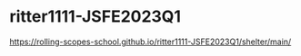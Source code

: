 # ritter1111-JSFE2023Q1
https://rolling-scopes-school.github.io/ritter1111-JSFE2023Q1/shelter/main/
